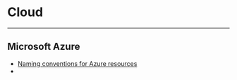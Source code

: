 # Cloud

----------

## Microsoft Azure ##

- [Naming conventions for Azure resources](https://docs.microsoft.com/en-us/azure/guidance/guidance-naming-conventions)
- 
